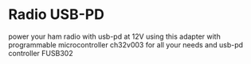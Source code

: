 # Radio USB-PD
power your ham radio with usb-pd at 12V using this adapter with programmable microcontroller ch32v003 for all your needs and usb-pd controller FUSB302
